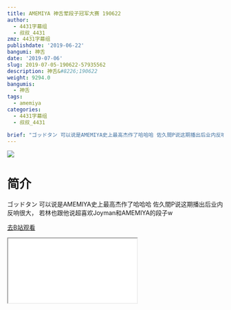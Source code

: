 ```yaml
---
title: AMEMIYA 神舌荤段子冠军大赛 190622
author:
  - 4431字幕组
  - 叔叔_4431
zmz: 4431字幕组
publishdate: '2019-06-22'
bangumi: 神舌
date: '2019-07-06'
slug: 2019-07-05-190622-57935562
description: 神舌&#8226;190622
weight: 9294.0
bangumis:
  - 神舌
tags:
  - amemiya
categories:
  - 4431字幕组
  - 叔叔_4431

brief: "ゴッドタン 可以说是AMEMIYA史上最高杰作了哈哈哈 佐久間P说这期播出后业内反响很大， 若林也跟他说超喜欢Joyman和AMEMIYA的段子w"
---
```

![](https://raw.githubusercontent.com/tcgriffith/owaraisite/master/static/tmpimg/62fd26f3a1f1bdb175c3f632831169afb3ad6168.jpg.480.jpg)
# 简介  
ゴッドタン
可以说是AMEMIYA史上最高杰作了哈哈哈
佐久間P说这期播出后业内反响很大，
若林也跟他说超喜欢Joyman和AMEMIYA的段子w  

[去B站观看](https://www.bilibili.com/video/av57935562/)
<div class ="resp-container"><iframe class="testiframe" src="//player.bilibili.com/player.html?aid=57935562"", scrolling="no", allowfullscreen="true" > </iframe></div> 
